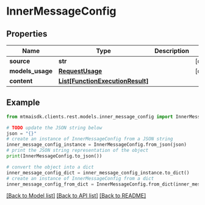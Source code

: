 # InnerMessageConfig


## Properties

Name | Type | Description | Notes
------------ | ------------- | ------------- | -------------
**source** | **str** |  | [optional] 
**models_usage** | [**RequestUsage**](RequestUsage.md) |  | [optional] 
**content** | [**List[FunctionExecutionResult]**](FunctionExecutionResult.md) |  | 

## Example

```python
from mtmaisdk.clients.rest.models.inner_message_config import InnerMessageConfig

# TODO update the JSON string below
json = "{}"
# create an instance of InnerMessageConfig from a JSON string
inner_message_config_instance = InnerMessageConfig.from_json(json)
# print the JSON string representation of the object
print(InnerMessageConfig.to_json())

# convert the object into a dict
inner_message_config_dict = inner_message_config_instance.to_dict()
# create an instance of InnerMessageConfig from a dict
inner_message_config_from_dict = InnerMessageConfig.from_dict(inner_message_config_dict)
```
[[Back to Model list]](../README.md#documentation-for-models) [[Back to API list]](../README.md#documentation-for-api-endpoints) [[Back to README]](../README.md)


